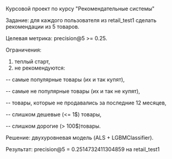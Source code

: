 Курсовой проект по курсу "Рекомендательные системы"

Задание: для каждого пользователя из retail_test1 сделать рекомендации из 5 товаров.

Целевая метрика: precision@5 >= 0.25.

Ограничения: 
1) теплый старт,
2) не рекомендуются: 

-- самые популярные товары (их и так купят),

-- самые не популярные товары (их и так не купят),

-- товары, которые не продавались за последние 12 месяцев,

-- слишком дешевые (<= 1$) товары,

-- слишком дорогие (> 100$)товары.

Решение: двухуровневая модель (ALS + LGBMClassifier).

Результат: precision@5 = 0.2514732411304859 на retail_test1
